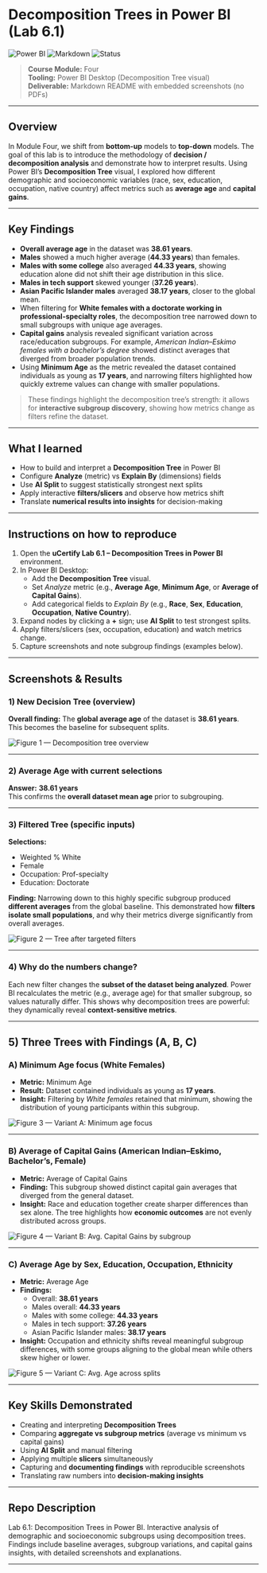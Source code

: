 # Decomposition Trees in Power BI (Lab 6.1)

![Power BI](https://img.shields.io/badge/Power%20BI-Data%20Visualization-yellow)
![Markdown](https://img.shields.io/badge/Markdown-Docs-blue)
![Status](https://img.shields.io/badge/Status-Completed-brightgreen)

> **Course Module:** Four  
> **Tooling:** Power BI Desktop (Decomposition Tree visual)  
> **Deliverable:** Markdown README with embedded screenshots (no PDFs)

---

## Overview
In Module Four, we shift from **bottom-up** models to **top-down** models. The goal of this lab is to introduce the methodology of **decision / decomposition analysis** and demonstrate how to interpret results. Using Power BI’s **Decomposition Tree** visual, I explored how different demographic and socioeconomic variables (race, sex, education, occupation, native country) affect metrics such as **average age** and **capital gains**.

---

## Key Findings
- **Overall average age** in the dataset was **38.61 years**.  
- **Males** showed a much higher average (**44.33 years**) than females.  
- **Males with some college** also averaged **44.33 years**, showing education alone did not shift their age distribution in this slice.  
- **Males in tech support** skewed younger (**37.26 years**).  
- **Asian Pacific Islander males** averaged **38.17 years**, closer to the global mean.  
- When filtering for **White females with a doctorate working in professional-specialty roles**, the decomposition tree narrowed down to small subgroups with unique age averages.  
- **Capital gains** analysis revealed significant variation across race/education subgroups. For example, *American Indian–Eskimo females with a bachelor’s degree* showed distinct averages that diverged from broader population trends.  
- Using **Minimum Age** as the metric revealed the dataset contained individuals as young as **17 years**, and narrowing filters highlighted how quickly extreme values can change with smaller populations.

> These findings highlight the decomposition tree’s strength: it allows for **interactive subgroup discovery**, showing how metrics change as filters refine the dataset.

---

## What I learned
- How to build and interpret a **Decomposition Tree** in Power BI  
- Configure **Analyze** (metric) vs **Explain By** (dimensions) fields  
- Use **AI Split** to suggest statistically strongest next splits  
- Apply interactive **filters/slicers** and observe how metrics shift  
- Translate **numerical results into insights** for decision-making  

---

## Instructions on how to reproduce
1. Open the **uCertify Lab 6.1 – Decomposition Trees in Power BI** environment.  
2. In Power BI Desktop:  
   - Add the **Decomposition Tree** visual.  
   - Set *Analyze* metric (e.g., **Average Age**, **Minimum Age**, or **Average of Capital Gains**).  
   - Add categorical fields to *Explain By* (e.g., **Race**, **Sex**, **Education**, **Occupation**, **Native Country**).  
3. Expand nodes by clicking a **+** sign; use **AI Split** to test strongest splits.  
4. Apply filters/slicers (sex, occupation, education) and watch metrics change.  
5. Capture screenshots and note subgroup findings (examples below).  

---

## Screenshots & Results

### 1) New Decision Tree (overview)
**Overall finding:** The **global average age** of the dataset is **38.61 years**.  
This becomes the baseline for subsequent splits.

![Figure 1 — Decomposition tree overview](power-bi-DB1.png)

---

### 2) Average Age with current selections
**Answer:** **38.61 years**  
This confirms the **overall dataset mean age** prior to subgrouping.

---

### 3) Filtered Tree (specific inputs)
**Selections:**  
- Weighted % White  
- Female  
- Occupation: Prof-specialty  
- Education: Doctorate  

**Finding:** Narrowing down to this highly specific subgroup produced **different averages** from the global baseline. This demonstrated how **filters isolate small populations**, and why their metrics diverge significantly from overall averages.

![Figure 2 — Tree after targeted filters](power-bi-DB2.png)

---

### 4) Why do the numbers change?
Each new filter changes the **subset of the dataset being analyzed**. Power BI recalculates the metric (e.g., average age) for that smaller subgroup, so values naturally differ. This shows why decomposition trees are powerful: they dynamically reveal **context-sensitive metrics**.

---

## 5) Three Trees with Findings (A, B, C)

### A) Minimum Age focus (White Females)
- **Metric:** Minimum Age  
- **Result:** Dataset contained individuals as young as **17 years**.  
- **Insight:** Filtering by *White females* retained that minimum, showing the distribution of young participants within this subgroup.

![Figure 3 — Variant A: Minimum age focus](power-bi-DB3.png)

---

### B) Average of Capital Gains (American Indian–Eskimo, Bachelor’s, Female)
- **Metric:** Average of Capital Gains  
- **Finding:** This subgroup showed distinct capital gain averages that diverged from the general dataset.  
- **Insight:** Race and education together create sharper differences than sex alone. The tree highlights how **economic outcomes** are not evenly distributed across groups.

![Figure 4 — Variant B: Avg. Capital Gains by subgroup](power-bi-DB4.png)

---

### C) Average Age by Sex, Education, Occupation, Ethnicity
- **Metric:** Average Age  
- **Findings:**  
  - Overall: **38.61 years**  
  - Males overall: **44.33 years**  
  - Males with some college: **44.33 years**  
  - Males in tech support: **37.26 years**  
  - Asian Pacific Islander males: **38.17 years**  
- **Insight:** Occupation and ethnicity shifts reveal meaningful subgroup differences, with some groups aligning to the global mean while others skew higher or lower.

![Figure 5 — Variant C: Avg. Age across splits](power-bi-DB5.png)

---

## Key Skills Demonstrated
- Creating and interpreting **Decomposition Trees**  
- Comparing **aggregate vs subgroup metrics** (average vs minimum vs capital gains)  
- Using **AI Split** and manual filtering  
- Applying multiple **slicers** simultaneously  
- Capturing and **documenting findings** with reproducible screenshots  
- Translating raw numbers into **decision-making insights**  

---

## Repo Description
Lab 6.1: Decomposition Trees in Power BI. Interactive analysis of demographic and socioeconomic subgroups using decomposition trees. Findings include baseline averages, subgroup variations, and capital gains insights, with detailed screenshots and explanations.

---
